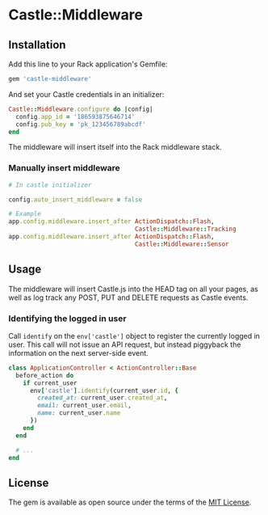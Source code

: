 # Castle::Middleware

## Installation

Add this line to your Rack application's Gemfile:

```ruby
gem 'castle-middleware'
```

And set your Castle credentials in an initializer:

```ruby
Castle::Middleware.configure do |config|
  config.app_id = '186593875646714'
  config.pub_key = 'pk_123456789abcdf'
end
```

The middleware will insert itself into the Rack middleware stack.

### Manually insert middleware

```ruby
# In castle initializer

config.auto_insert_middleware = false
```

```ruby
# Example
app.config.middleware.insert_after ActionDispatch::Flash,
                                   Castle::Middleware::Tracking
app.config.middleware.insert_after ActionDispatch::Flash,
                                   Castle::Middleware::Sensor
```

## Usage

The middleware will insert Castle.js into the HEAD tag on all your pages, as well as log track any POST, PUT and DELETE requests as Castle events.

### Identifying the logged in user

Call `identify` on the `env['castle']` object to register the currently logged in user. This call will not issue an API request, but instead piggyback the information on the next server-side event.

```ruby
class ApplicationController < ActionController::Base
  before_action do
    if current_user
      env['castle'].identify(current_user.id, {
        created_at: current_user.created_at,
        email: current_user.email,
        name: current_user.name
      })
    end
  end

  # ...
end
```

## License

The gem is available as open source under the terms of the [MIT License](http://opensource.org/licenses/MIT).

